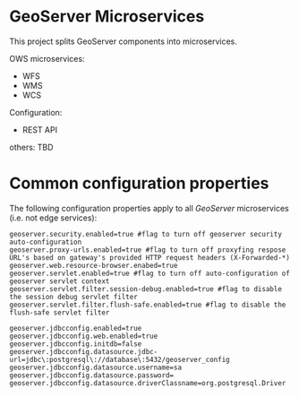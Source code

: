 # GeoServer Microservices

This project splits GeoServer components into microservices.

OWS microservices:

- WFS
- WMS
- WCS

Configuration:

- REST API

others: TBD


# Common configuration properties
The following configuration properties apply to all *GeoServer* microservices (i.e. not edge services):

```
geoserver.security.enabled=true #flag to turn off geoserver security auto-configuration
geoserver.proxy-urls.enabled=true #flag to turn off proxyfing respose URL's based on gateway's provided HTTP request headers (X-Forwarded-*)
geoserver.web.resource-browser.enabed=true
geoserver.servlet.enabled=true #flag to turn off auto-configuration of geoserver servlet context
geoserver.servlet.filter.session-debug.enabled=true #flag to disable the session debug servlet filter
geoserver.servlet.filter.flush-safe.enabled=true #flag to disable the flush-safe servlet filter

geoserver.jdbcconfig.enabled=true
geoserver.jdbcconfig.web.enabled=true
geoserver.jdbcconfig.initdb=false
geoserver.jdbcconfig.datasource.jdbc-url=jdbc\:postgresql\://database\:5432/geoserver_config
geoserver.jdbcconfig.datasource.username=sa
geoserver.jdbcconfig.datasource.password=
geoserver.jdbcconfig.datasource.driverClassname=org.postgresql.Driver
```
